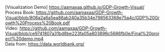 [Visualization Demo] https://aamaxaa.github.io/GDP-Growth-Visual/ <br/>
Process Book: https://github.com/aamaxaa/GDP-Growth-Visual/blob/808a2a6a5ea88ab240a35b34e798563368e75a4c/GDP%20Growth%20Process%20Book.pdf<br/>
Video: https://github.com/aamaxaa/GDP-Growth-Visual/blob/ce9741807a31bd8be223fa05a803896c5686fb0e/Final%20project%20demo.mp4<br/>
Data from: https://data.worldbank.org/

